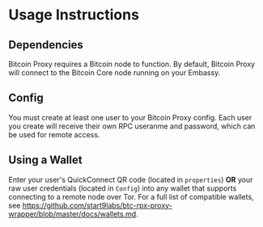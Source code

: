 # Usage Instructions

## Dependencies

Bitcoin Proxy requires a Bitcoin node to function. By default, Bitcoin Proxy will connect to the Bitcoin Core node running on your Embassy.

## Config

You must create at least one user to your Bitcoin Proxy config. Each user you create will receive their own RPC useranme and password, which can be used for remote access.

## Using a Wallet

Enter your user's QuickConnect QR code (located in `properties`) **OR** your raw user credentials (located in `Config`) into any wallet that supports connecting to a remote node over Tor. For a full list of compatible wallets, see <a href="https://github.com/start9labs/btc-rpx-proxy-wrapper/blob/master/docs/wallets.md" target="_blank">https://github.com/start9labs/btc-rpx-proxy-wrapper/blob/master/docs/wallets.md</a>.
